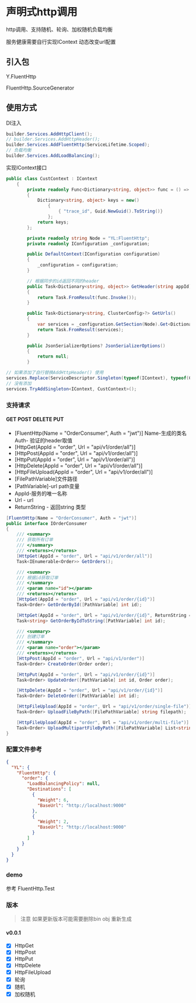 # 声明式http调用

http调用、支持随机、轮询、加权随机负载均衡

服务健康需要自行实现IContext 动态改变url配置

## 引入包

Y.FluentHttp

FluentHttp.SourceGenerator

## 使用方式

DI注入

```csharp
builder.Services.AddHttpClient();
// builder.Services.AddHttpHeader();
builder.Services.AddFluentHttp(ServiceLifetime.Scoped);
// 负载均衡
builder.Services.AddLoadBalancing();

```

实现IContext接口

```csharp
public class CustContext : IContext
    {
        private readonly Func<Dictionary<string, object>> func = () =>
        {
            Dictionary<string, object> keys = new()
                {
                    { "trace_id", Guid.NewGuid().ToString()}
                };
            return keys;
        };

        private readonly string Node = "YL:FluentHttp";
        private readonly IConfiguration _configuration;

        public DefaultContext(IConfiguration configuration)
        {
            _configuration = configuration;
        }

        // 根据同步的id返回不同的header
        public Task<Dictionary<string, object>> GetHeader(string appId)
        {
            return Task.FromResult(func.Invoke());
        }

        public Task<Dictionary<string, ClusterConfig>?> GetUrls()
        {
            var services = _configuration.GetSection(Node).Get<Dictionary<string, ClusterConfig>>();
            return Task.FromResult(services);
        }

        public JsonSerializerOptions? JsonSerializerOptions()
        {
            return null;
        }

```

```csharp
// 如果添加了自行替换AddHttpHeader() 使用 
services.Replace(ServiceDescriptor.Singleton(typeof(IContext), typeof(CustContext)));
// 没有添加
services.TryAddSingleton<IContext, CustContext>();
```

### 支持请求

#### GET POST DELETE PUT

- [FluentHttp(Name = "OrderConsumer", Auth = "jwt")] Name-生成的类名 Auth- 验证的header取值
- [HttpGet(AppId = "order", Url = "api/v1/order/all")]
- [HttpPost(AppId = "order", Url = "api/v1/order/all")]
- [HttpPut(AppId = "order", Url = "api/v1/order/all")]
- [HttpDelete(AppId = "order", Url = "api/v1/order/all")]
- [HttpFileUpload(AppId = "order", Url = "api/v1/order/all")]
- [FilePathVariable]文件路径
- [PathVariable]-url path变量
- AppId-服务的唯一名称
- Url - url
- ReturnString - 返回string 类型

```csharp
[FluentHttp(Name = "OrderConsumer", Auth = "jwt")]
public interface IOrderConsumer
{
    /// <summary>
    /// 获取所有订单
    /// </summary>
    /// <returns></returns>
    [HttpGet(AppId = "order", Url = "api/v1/order/all")]
    Task<IEnumerable<Order>> GetOrders();

    /// <summary>
    /// 根据id获取订单
    /// </summary>
    /// <param name="id"></param>
    /// <returns></returns>
    [HttpGet(AppId = "order", Url = "api/v1/order/{id}")]
    Task<Order> GetOrderById([PathVariable] int id);

    [HttpGet(AppId = "order", Url = "api/v1/order/{id}", ReturnString = true)]
    Task<string> GetOrderByIdToString([PathVariable] int id);

    /// <summary>
    /// 创建订单
    /// </summary>
    /// <param name="order"></param>
    /// <returns></returns>
    [HttpPost(AppId = "order", Url = "api/v1/order")]
    Task<Order> CreateOrder(Order order);

    [HttpPut(AppId = "order", Url = "api/v1/order/{id}")]
    Task<Order> UpdateOrder([PathVariable] int id, Order order);

    [HttpDelete(AppId = "order", Url = "api/v1/order/{id}")]
    Task<Order> DeleteOrder([PathVariable] int id);

    [HttpFileUpload(AppId = "order", Url = "api/v1/order/single-file")]
    Task<Order> UploadFileByPath([FilePathVariable] string filepath);

    [HttpFileUpload(AppId = "order", Url = "api/v1/order/multi-file")]
    Task<Order> UploadMultipartFileByPath([FilePathVariable] List<string> filepath);
}

```

### 配置文件参考

```json
{
  "YL": {
    "FluentHttp": {
      "order": {
        "LoadBalancingPolicy": null,
        "Destinations": [
          {
            "Weight": 6,
            "BaseUrl": "http://localhost:9000"
          },
          {
            "Weight": 2,
            "BaseUrl": "http://localhost:9000"
          }
        ]
      }
    }
  }
}

```

### demo

参考 FluentHttp.Test

### 版本

> 注意 如果更新版本可能需要删除bin obj 重新生成

#### v0.0.1

- [x] HttpGet
- [x] HttpPost
- [x] HttpPut
- [x] HttpDelete
- [x] HttpFileUpload
- [x] 轮询
- [x] 随机
- [x] 加权随机
